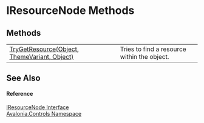 # IResourceNode Methods




## Methods
<table>
<tr>
<td><a href="M_Avalonia_Controls_IResourceNode_TryGetResource">TryGetResource(Object, ThemeVariant, Object)</a></td>
<td>Tries to find a resource within the object.</td>
</tr>
</table>

## See Also


#### Reference
<a href="T_Avalonia_Controls_IResourceNode">IResourceNode Interface</a>  
<a href="N_Avalonia_Controls">Avalonia.Controls Namespace</a>  
